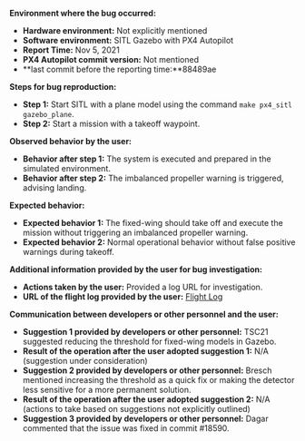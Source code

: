 **Environment where the bug occurred:**

- **Hardware environment:** Not explicitly mentioned
- **Software environment:** SITL Gazebo with PX4 Autopilot
- **Report Time:** Nov 5, 2021
- **PX4 Autopilot commit version:** Not mentioned
- **last commit before the reporting time:**88489ae

**Steps for bug reproduction:**

- **Step 1:** Start SITL with a plane model using the command `make px4_sitl gazebo_plane`.
- **Step 2:** Start a mission with a takeoff waypoint.

**Observed behavior by the user:**

- **Behavior after step 1:** The system is executed and prepared in the simulated environment.
- **Behavior after step 2:** The imbalanced propeller warning is triggered, advising landing.

**Expected behavior:**

- **Expected behavior 1:** The fixed-wing should take off and execute the mission without triggering an imbalanced propeller warning.
- **Expected behavior 2:** Normal operational behavior without false positive warnings during takeoff.

**Additional information provided by the user for bug investigation:**

- **Actions taken by the user:** Provided a log URL for investigation.
- **URL of the flight log provided by the user:** [Flight Log](https://logs.px4.io/plot_app?log=15f471bd-2a86-4855-9206-ce111cd0b393)

**Communication between developers or other personnel and the user:**

- **Suggestion 1 provided by developers or other personnel:** TSC21 suggested reducing the threshold for fixed-wing models in Gazebo.
- **Result of the operation after the user adopted suggestion 1:** N/A (suggestion under consideration)
- **Suggestion 2 provided by developers or other personnel:** Bresch mentioned increasing the threshold as a quick fix or making the detector less sensitive for a more permanent solution.
- **Result of the operation after the user adopted suggestion 2:** N/A (actions to take based on suggestions not explicitly outlined)
- **Suggestion 3 provided by developers or other personnel:** Dagar commented that the issue was fixed in commit #18590.
